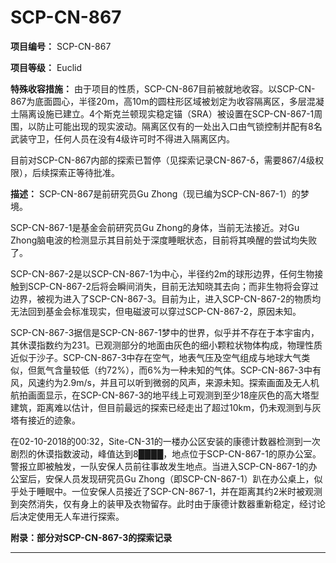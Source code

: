 # SCP-CN-867

**项目编号：** SCP-CN-867

**项目等级：** Euclid

**特殊收容措施：** 由于项目的性质，SCP-CN-867目前被就地收容。以SCP-CN-867为底面圆心，半径20m，高10m的圆柱形区域被划定为收容隔离区，多层混凝土隔离设施已建立。4个斯克兰顿现实稳定锚（SRA）被设置在SCP-CN-867-1周围，以防止可能出现的现实波动。隔离区仅有的一处出入口由气锁控制并配有8名武装守卫，任何人员在没有4级许可时不得进入隔离区内。

目前对SCP-CN-867内部的探索已暂停（见探索记录CN-867-δ，需要867/4级权限），后续探索正等待批准。

**描述：** SCP-CN-867是前研究员Gu Zhong（现已编为SCP-CN-867-1）的梦境。

SCP-CN-867-1是基金会前研究员Gu Zhong的身体，当前无法接近。对Gu Zhong脑电波的检测显示其目前处于深度睡眠状态，目前将其唤醒的尝试均失败了。

SCP-CN-867-2是以SCP-CN-867-1为中心，半径约2m的球形边界，任何生物接触到SCP-CN-867-2后将会瞬间消失，目前无法知晓其去向；而非生物将会穿过边界，被视为进入了SCP-CN-867-3。目前为止，进入SCP-CN-867-2的物质均无法回到基金会标准现实，但电磁波可以穿过SCP-CN-867-2，原因未知。

SCP-CN-867-3据信是SCP-CN-867-1梦中的世界，似乎并不存在于本宇宙内，其休谟指数约为231。已观测部分的地面由灰色的细小颗粒状物体构成，物理性质近似于沙子。SCP-CN-867-3中存在空气，地表气压及空气组成与地球大气类似，但氮气含量较低（约72%），而6%为一种未知的气体。SCP-CN-867-3中有风，风速约为2.9m/s，并且可以听到微弱的风声，来源未知。探索画面及无人机航拍画面显示，在SCP-CN-867-3的地平线上可观测到至少18座灰色的高大塔型建筑，距离难以估计，但目前最远的探索已经走出了超过10km，仍未观测到与灰塔有接近的迹象。


在02-10-2018的00:32，Site-CN-31的一楼办公区安装的康德计数器检测到一次剧烈的休谟指数波动，峰值达到8████，地点位于SCP-CN-867-1的原办公室。警报立即被触发，一队安保人员前往事故发生地点。当进入SCP-CN-867-1的办公室后，安保人员发现研究员Gu Zhong（即SCP-CN-867-1）趴在办公桌上，似乎处于睡眠中。一位安保人员接近了SCP-CN-867-1，并在距离其约2米时被观测到突然消失，仅有身上的装甲及衣物留存。此时由于康德计数器重新稳定，经讨论后决定使用无人车进行探索。

**附录：部分对SCP-CN-867-3的探索记录** 




---



